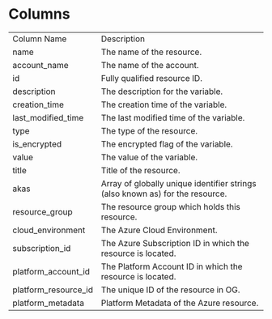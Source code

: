 # Columns  

<table>
	<tr><td>Column Name</td><td>Description</td></tr>
	<tr><td>name</td><td>The name of the resource.</td></tr>
	<tr><td>account_name</td><td>The name of the account.</td></tr>
	<tr><td>id</td><td>Fully qualified resource ID.</td></tr>
	<tr><td>description</td><td>The description for the variable.</td></tr>
	<tr><td>creation_time</td><td>The creation time of the variable.</td></tr>
	<tr><td>last_modified_time</td><td>The last modified time of the variable.</td></tr>
	<tr><td>type</td><td>The type of the resource.</td></tr>
	<tr><td>is_encrypted</td><td>The encrypted flag of the variable.</td></tr>
	<tr><td>value</td><td>The value of the variable.</td></tr>
	<tr><td>title</td><td>Title of the resource.</td></tr>
	<tr><td>akas</td><td>Array of globally unique identifier strings (also known as) for the resource.</td></tr>
	<tr><td>resource_group</td><td>The resource group which holds this resource.</td></tr>
	<tr><td>cloud_environment</td><td>The Azure Cloud Environment.</td></tr>
	<tr><td>subscription_id</td><td>The Azure Subscription ID in which the resource is located.</td></tr>
	<tr><td>platform_account_id</td><td>The Platform Account ID in which the resource is located.</td></tr>
	<tr><td>platform_resource_id</td><td>The unique ID of the resource in OG.</td></tr>
	<tr><td>platform_metadata</td><td>Platform Metadata of the Azure resource.</td></tr>
</table>
